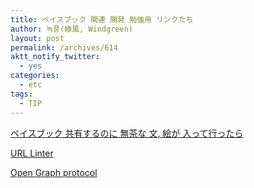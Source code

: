 ```yaml
---
title: ペイスブック 関連 開発 勉強用 リンクたち
author: 녹풍(綠風, Windgreen)
layout: post
permalink: /archives/614
aktt_notify_twitter:
  - yes
categories:
  - etc
tags:
  - TIP
---
```

<a title="ペイスブック 共有するのに 無茶な 文, 絵が 入って行ったら" rel="bookmark" target="_top" href="http://pat.im/812">ペイスブック 共有するのに 無茶な 文, 絵が 入って行ったら</a>

<a target="_top" href="http://developers.facebook.com/tools/lint">URL Linter</a>

<a target="_top" href="http://developers.facebook.com/docs/opengraph">Open Graph protocol</a>